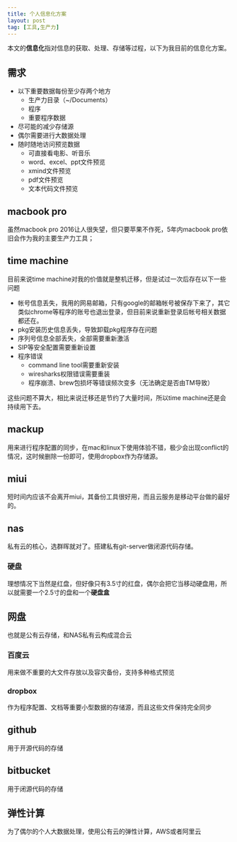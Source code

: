 ```yaml
---
title: 个人信息化方案
layout: post
tag: [工具,生产力]
---
```


本文的**信息化**指对信息的获取、处理、存储等过程，以下为我目前的信息化方案。

## 需求

* 以下重要数据每份至少存两个地方
	* 生产力目录（~/Documents）
	* 程序
	* 重要程序数据
* 尽可能的减少存储源
* 偶尔需要进行大数据处理
* 随时随地访问预览数据
	* 可直接看电影、听音乐
	* word、excel、ppt文件预览
	* xmind文件预览
	* pdf文件预览
	* 文本代码文件预览

## macbook pro

虽然macbook pro 2016让人很失望，但只要苹果不作死，5年内macbook pro依旧会作为我的主要生产力工具；

## time machine

目前来说time machine对我的价值就是整机迁移，但是试过一次后存在以下一些问题

* 帐号信息丢失，我用的网易邮箱，只有google的邮箱帐号被保存下来了，其它类似chrome等程序的账号也退出登录，但目前来说重新登录后帐号相关数据都还在。
* pkg安装历史信息丢失，导致卸载pkg程序存在问题
* 序列号信息全部丢失，全部需要重新激活
* SIP等安全配置需要重新设置
* 程序错误
	* command line tool需要重新安装
	* wiresharks权限错误需要重装
	* 程序崩溃、brew包损坏等错误频次变多（无法确定是否由TM导致）

这些问题不算大，相比来说迁移还是节约了大量时间，所以time machine还是会持续用下去。

## mackup

用来进行程序配置的同步，在mac和linux下使用体验不错，极少会出现conflict的情况，这时候删除一份即可，使用dropbox作为存储源。

## miui

短时间内应该不会离开miui，其备份工具很好用，而且云服务是移动平台做的最好的。

## nas

私有云的核心，选群晖就对了。搭建私有git-server做闭源代码存储。

### 硬盘

理想情况下当然是红盘，但好像只有3.5寸的红盘，偶尔会把它当移动硬盘用，所以就需要一个2.5寸的盘和一个**硬盘盒**

## 网盘

也就是公有云存储，和NAS私有云构成混合云

### 百度云

用来做不重要的大文件存放以及容灾备份，支持多种格式预览

### dropbox

作为程序配置、文档等重要小型数据的存储源，而且这些文件保持完全同步

## github

用于开源代码的存储

## bitbucket

用于闭源代码的存储

## 弹性计算

为了偶尔的个人大数据处理，使用公有云的弹性计算，AWS或者阿里云
